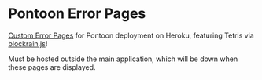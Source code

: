 # Pontoon Error Pages
[Custom Error Pages](https://devcenter.heroku.com/articles/error-pages#customize-pages) for Pontoon deployment on Heroku, featuring Tetris via [blockrain.js](https://aerolab.github.io/blockrain.js/)!

Must be hosted outside the main application, which will be down when these pages are displayed.
